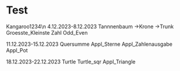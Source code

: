 # Test
Kangaroo1234\n
4.12.2023-8.12.2023
Tannnenbaum
->Krone
->Trunk
Groesste_Kleinste Zahl
Odd_Even

11.12.2023-15.12.2023
Quersumme
Appl_Sterne
Appl_Zahlenausgabe
Appl_Pot

18.12.2023-22.12.2023
Turtle
Turtle_sqr
Appl_Triangle
